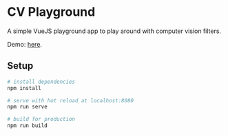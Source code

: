 # CV Playground
A simple VueJS playground app to play around with computer vision filters.

Demo: [here](http://greven.github.io/cv_playground/).

## Setup

``` bash
# install dependencies
npm install

# serve with hot reload at localhost:8080
npm run serve

# build for production
npm run build
```
